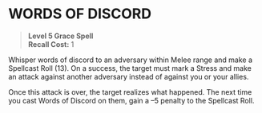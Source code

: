 ﻿---
tags:
  - Ability
  - CharacterOption
name: 'WORDS OF DISCORD'
level: 5
domain: 'Grace'
type: 'Spell'
recall: '1'
description: 'Whisper words of discord to an adversary within Melee range and make a Spellcast Roll (13). On a success, the target must mark a Stress and make an attack against another adversary instead of against you or your allies.

Once this attack is over, the target realizes what happened. The next time you cast Words of Discord on them, gain a –5 penalty to the Spellcast Roll.'
---
# WORDS OF DISCORD

> **Level 5 Grace Spell**  
> **Recall Cost:** 1

Whisper words of discord to an adversary within Melee range and make a Spellcast Roll (13). On a success, the target must mark a Stress and make an attack against another adversary instead of against you or your allies.

Once this attack is over, the target realizes what happened. The next time you cast Words of Discord on them, gain a –5 penalty to the Spellcast Roll.

